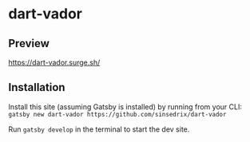 # dart-vador

## Preview

https://dart-vador.surge.sh/

## Installation

Install this site (assuming Gatsby is installed) by running from your CLI:
<br/>
`gatsby new dart-vador https://github.com/sinsedrix/dart-vador`

Run `gatsby develop` in the terminal to start the dev site.
